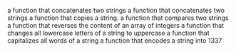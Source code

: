 a function that concatenates two strings
a function that concatenates two strings
a function that copies a string.
a function that compares two strings
a function that reverses the content of an array of integers
 a function that changes all lowercase letters of a string to uppercase
 a function that capitalizes all words of a string
 a function that encodes a string into 1337
